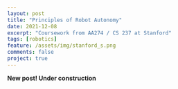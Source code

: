 ```yaml
---
layout: post
title: "Principles of Robot Autonomy"
date: 2021-12-08
excerpt: "Coursework from AA274 / CS 237 at Stanford"
tags: [robotics]
feature: /assets/img/stanford_s.png
comments: false
project: true
---
```


**New post! Under construction**
